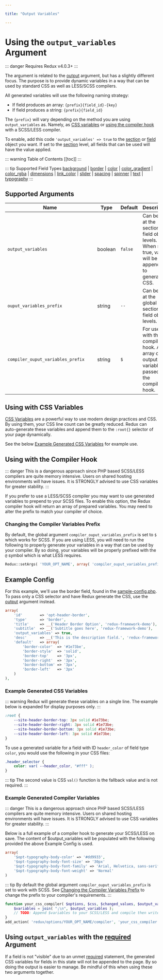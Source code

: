 ```yaml
---

title: "Output Variables" 

---
```


# Using the `output_variables` Argument

::: danger 
Requires Redux v4.0.3+
:::

The argument is related to the [output](./output.md) argument, but has a slightly different focus. The purpose is to
provide dynamic variables in a way that can be used by standard CSS as well as LESS/SCSS compilers.

All generated variables will use the following naming strategy:
- If field produces an array: `{prefix}{field_id}-{key}`
- If field produces a string: `{prefix}{field_id}`

The `{prefix}` will vary depending on the method you are using `output_variables` as. Namely, as [CSS variables](#using-with-css-variables) or [using 
the compiler hook](#using-with-the-compiler-hook) with a SCSS/LESS compiler.

To enable, add this code `'output_variables' => true` to the [section](../objects/section.md) or 
[field](../objects/field.md) object you want. If set to the [section](../objects/section.md) level, all fields that 
can be used will have the value applied.

::: warning Table of Contents
[[toc]]
:::

::: tip Supported Field Types
[background](../../core-fields/background.md) | [border](../../core-fields/border.md) | [color](../../core-fields/color.md) | [color_gradient](../../core-fields/color-gradient.md) | [color_rgba](../../core-fields/color-rgba.md) | [dimensions](../../core-fields/dimensions.md) | [link_color](../../core-fields/link-color.md) | [slider](../../core-fields/slider.md) | [spacing](../../core-fields/spacing.md) | [spinner](../../core-fields/spinner.md) | [text](../../core-fields/text.md) | [typography](../../core-fields/typography.md)
:::

## Supported Arguments
|<div style="width:280px;">Name</div>|Type|Default|Description|
|--- |--- |--- |--- |
|`output_variables`|boolean|`false`|Can be set at the section or field object levels. When set to true, values will be appended to generated CSS.|
|`ouput_variables_prefix`|string|`--`|Can be set at the global args, section, or field object levels.|
|`compiler_ouput_variables_prefix`|string|`$`|For use with the compiler hook. An array of output variables is passed to the compiler hook.|

## Using with CSS Variables

[CSS Variables](https://www.w3schools.com/css/css3_variables.asp) are a powerful way to use modern design practices and
CSS. By using them, your CSS line count can be greatly reduced. Redux can auto-generate these variables and append them
to the `:root{}` selector of your page dynamically.

See the below [Example Generated CSS Variables](#example-generated-css-variables) for example use.

## Using with the Compiler Hook
::: danger
This is a dangerous approach since PHP based SCSS/LESS compilers are quite memory intensive. Users on shared hosting
environments will have issues. It is STRONGLY advised to use CSS variables for greater stability.
:::

If you prefer to use a LESS/SCSS compiler you may want to use generated variables to prepend to your SCSS files. To
enable this option, the Redux compiler hook will return an array of prepared variables. You may need to alter the prefix
to match your compiler of choice.

### Changing the Compiler Variables Prefix
By default, the global argument `compiler_ouput_variables_prefix` is set to `$` which works for SCSS. If you are using 
LESS, you will need to run the following to properly generate your variables in a way that can be used by your compiler.
By so doing, your variables will be properly prefixed with the `@` symbol which is what LESS requires.

```php
Redux::setArgs( 'YOUR_OPT_NAME', array( 'compiler_ouput_variables_prefix' => '@' ) );
```


## Example Config

For this example, we'll use the border field, found in the 
<a href="https://github.com/ReduxFramework/redux-framework/blob/master/sample/sample-config.php">sample-config.php</a>. 
To pass only a CSS selector and have Redux generate the CSS, use the [output](output.md) argument instead.
```php
array(
    'id'        => 'opt-header-border',
    'type'      => 'border',
    'title'     => __('Header Border Option', 'redux-framework-demo'),
    'subtitle'  => __('Subtitle goes here', 'redux-framework-demo'),
    'output_variables' => true,
    'desc'      => __('This is the description field.', 'redux-framework-demo'),
    'default'   => array(
        'border-color'  => '#1e73be', 
        'border-style'  => 'solid', 
        'border-top'    => '3px', 
        'border-right'  => '3px', 
        'border-bottom' => '3px', 
        'border-left'   => '3px'
    )
),
```

### Example Generated CSS Variables

::: warning 
Redux will generate these variables on a single line. The example below is expanded for display purposes only.
:::

```css
:root {
    --site-header-border-top: 3px solid #1e73be;
    --site-header-border-right: 3px solid #1e73be;
    --site-header-border-bottom: 3px solid #1e73be;
    --site-header-border-left: 3px solid #1e73be;
}
```

To use a generated variable for a field with ID `header_color` of field type `color`, you would use the following in your
CSS files:

```css
.header_selector {
    color: var( --header_color, "#fff" );
}
```

::: tip
The second value is CSS `val()` function is the fallback value and is not required.
:::


### Example Generated Compiler Variables

::: danger
This is a dangerous approach since PHP based SCSS/LESS compilers are quite memory intensive. Users on shared hosting
environments will have issues. It is STRONGLY advised to use CSS variables for greater stability.
:::

Below is a full example of a compiler hook to generate your SCSS/LESS on save. The content of $output_variables will be
populated with the following provided the above Example Config is used.

```php
array(
    '$opt-typography-body-color' => '#dd9933',
    '$opt-typography-body-font-size' => '30px'
    '$opt-typography-body-font-family' => 'Arial, Helvetica, sans-serif'
    '$opt-typography-body-font-weight' => 'Normal'
)
```

::: tip
By default the global argument `compiler_ouput_variables_prefix` is set to work with SCSS. See 
[Changing the Compiler Variables Prefix](#changing-the-compiler-variables-prefix) to change the prefix to your 
compiler's requirements.
:::

```php
function your_css_compiler( $options, $css, $changed_values, $output_variables ) {
    $variables = join( ";\n", $output_variables );
    // TODO: Append $variables to your SCSS/LESS and compile then write out.
}
add_action( 'redux/options/YOUR_OPT_NAME/compiler', 'your_css_compiler', 10, 4 ); // The integer 4 is important to get the extra variables.
```

## Using `output_variables` with the [required](./required) Argument

If a field is not "visible" due to an unmet [required](./required) statement, the generated CSS variables for fields in 
this state will not be appended to the page. By so doing the output is easier to manage. Be mindful of this when using 
these two arguments together.